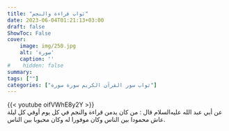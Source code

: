 ```yaml
---
title: "ثواب قراءة والنجم"
date: 2023-06-04T01:21:13+03:00
draft: false
ShowToc: False
cover:
    image: img/250.jpg
    alt: 'صورة'
    caption: ''
#    hidden: false
summary: 
tags: [""]
categories: ["ثواب سور القرآن الكريم سورة سورة"]
---
```

{{< youtube oifVWhE8y2Y >}} 
<br>
عن أبي
عبد الله عليه‌السلام قال : من كان يدمن قراءة والنجم في كل يوم أوفي كل ليلة
عاش محمودا بين الناس وكان موفورا له وكان محبوبا بين الناس.

